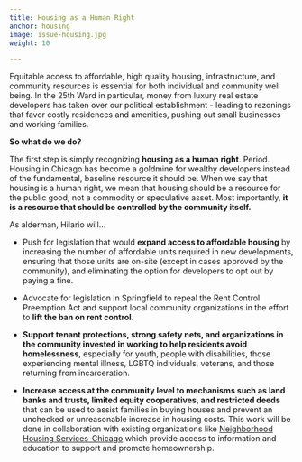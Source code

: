 ```yaml
---
title: Housing as a Human Right
anchor: housing
image: issue-housing.jpg
weight: 10

---
```

Equitable access to affordable, high quality housing, infrastructure, and community resources is essential for both individual and community well being. In the 25th Ward in particular, money from luxury real estate developers has taken over our political establishment - leading to rezonings that favor costly residences and amenities, pushing out small businesses and working families.

**So what do we do?**

The first step is simply recognizing **housing as a human right**. Period. Housing in Chicago has become a goldmine for wealthy developers instead of the fundamental, baseline resource it should be. When we say that housing is a human right, we mean that housing should be a resource for the public good, not a commodity or speculative asset. Most importantly, **it is a resource that should be controlled by the community itself.**

As alderman, Hilario will…

* Push for legislation that would **expand access to affordable housing** by increasing the number of affordable units required in new developments, ensuring that those units are on-site (except in cases approved by the community), and eliminating the option for developers to opt out by paying a fine.

* Advocate for legislation in Springfield to repeal the Rent Control Preemption Act and support local community organizations in the effort to **lift the ban on rent control**.

* **Support tenant protections, strong safety nets, and organizations in the community invested in working to help residents avoid homelessness**, especially for youth, people with disabilities, those experiencing mental illness, LGBTQ individuals, veterans, and those returning from incarceration.

* **Increase access at the community level to mechanisms such as land banks and trusts, limited equity cooperatives, and restricted deeds** that can be used to assist families in buying houses and prevent an unchecked or unreasonable increase in housing costs. This work will be done in collaboration with existing organizations like [Neighborhood Housing Services-Chicago](https://www.nhschicago.org/) which provide access to information and education to support and promote homeownership.